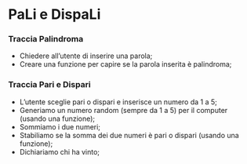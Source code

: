 # PaLi e DispaLi

### Traccia Palindroma

- Chiedere all’utente di inserire una parola;
- Creare una funzione per capire se la parola inserita è palindroma;

### Traccia Pari e Dispari

- L’utente sceglie pari o dispari e inserisce un numero da 1 a 5;
- Generiamo un numero random (sempre da 1 a 5) per il computer (usando una funzione);
- Sommiamo i due numeri;
- Stabiliamo se la somma dei due numeri è pari o dispari (usando una funzione);
- Dichiariamo chi ha vinto;